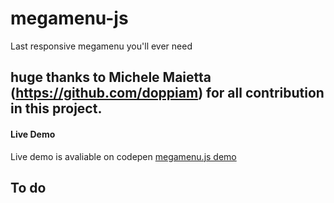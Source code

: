 # megamenu-js
Last responsive megamenu you'll ever need

## huge thanks to Michele Maietta (https://github.com/doppiam) for all contribution in this project.



#### Live Demo
Live demo is avaliable on codepen
[megamenu.js demo](https://yamasakidaisuke.github.io/megamenu-js-custom/)


## To do